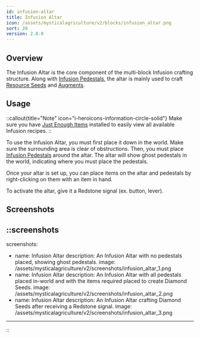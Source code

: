 ```yaml
---
id: infusion-altar
title: Infusion Altar
icon: /assets/mysticalagriculture/v2/blocks/infusion_altar.png
sort: 20
version: 2.0.0
---
```


## Overview

The Infusion Altar is the core component of the multi-block Infusion crafting structure. Along with [Infusion Pedestals](infusion-pedestal.md), the altar is mainly used to craft [Resource Seeds](../items/resource-seeds.md) and [Augments](../items/augments.md).

## Usage

::callout{title="Note" icon="i-heroicons-information-circle-solid"}
Make sure you have <a href="https://www.curseforge.com/minecraft/mc-mods/jei">Just Enough Items</a> installed to easily view all available Infusion recipes.
::

To use the Infusion Altar, you must first place it down in the world. Make sure the surrounding area is clear of obstructions. Then, you must place [Infusion Pedestals](infusion-pedestal.md) around the altar. The altar will show ghost pedestals in the world, indicating where you must place the pedestals.

Once your altar is set up, you can place items on the altar and pedestals by right-clicking on them with an item in hand.

To activate the altar, give it a Redstone signal (ex. button, lever).

## Screenshots

::screenshots
---
screenshots:
  - name: Infusion Altar
    description: An Infusion Altar with no pedestals placed, showing ghost pedestals.
    image: /assets/mysticalagriculture/v2/screenshots/infusion_altar_1.png
  - name: Infusion Altar
    description: An Infusion Altar with all pedestals placed in-world and with the items required placed to create Diamond Seeds.
    image: /assets/mysticalagriculture/v2/screenshots/infusion_altar_2.png
  - name: Infusion Altar
    description: An Infusion Altar crafting Diamond Seeds after receiving a Redstone signal.
    image: /assets/mysticalagriculture/v2/screenshots/infusion_altar_3.png
---
::
